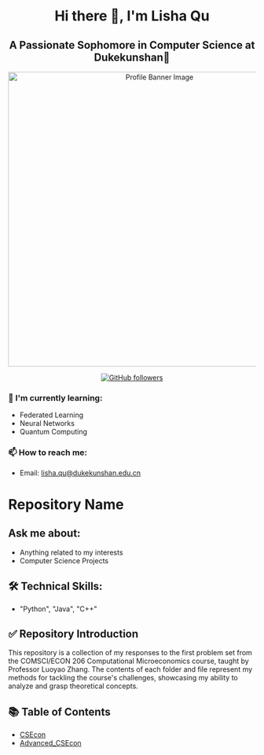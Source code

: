 <!-- Centered introduction -->
<h1 align="center">Hi there 👋, I'm Lisha Qu</h1>
<h2 align="center">A Passionate Sophomore in Computer Science at Dukekunshan🚀</h2>

<p align="center">
  <img src="https://github.com/Rising-Stars-by-Sunshine/Lisha-Qu_24_CS206/blob/main/DALL%C2%B7E%202024-04-08%2018.54.10%20-%20An%20endearing%20portrait%20of%20a%20cat%2C%20eyes%20twinkling%20with%20starlight%2C%20gentle%20grin%2C%20amidst%20a%20surreal%20cosmic%20backdrop.%20Velvet%20fur%2C%20heartwarming%20gaze%2C%20reflectin.webp" alt="Profile Banner Image" width="600">
</p>

<!-- Centered social media or contact links -->
<p align="center">
  <a href="https://github.com/yourusername">
    <img src="https://img.shields.io/github/followers/yourusername?label=Follow&style=social" alt="GitHub followers">
  </a>
</p>

<!-- Markdown for other content -->
### 🌱 I'm currently learning:
- Federated Learning
- Neural Networks
- Quantum Computing

### 📫 How to reach me:
- Email: [lisha.qu@dukekunshan.edu.cn](mailto:lisha.qu@dukekunshan.edu.cn)

# Repository Name

## Ask me about:
* Anything related to my interests
* Computer Science Projects

## 🛠️ Technical Skills:
* "Python", "Java", "C++"

## ✅ Repository Introduction
This repository is a collection of my responses to the first problem set from the COMSCI/ECON 206 Computational Microeconomics course, taught by Professor Luoyao Zhang. The contents of each folder and file represent my methods for tackling the course's challenges, showcasing my ability to analyze and grasp theoretical concepts.

## 📚 Table of Contents
- [CSEcon](#CSEcon)
- [Advanced_CSEcon](#Advanced_CSEcon)




